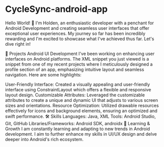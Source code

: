 # CycleSync-android-app
Hello World! 🌟
I'm Holden, an enthusiastic developer with a penchant for Android Development and creating seamless user interfaces that offer exceptional user experiences. My journey so far has been incredibly rewarding and I'm excited to showcase what I've achieved thus far. Let's dive right in!

🚀 Projects
Android UI Development
I've been working on enhancing user interfaces on Android platforms. The XML snippet you just viewed is a snippet from one of my recent projects where I meticulously designed a profile section of an app, emphasizing intuitive layout and seamless navigation. Here are some highlights:

User-Friendly Interface: Created a visually appealing and user-friendly interface using ConstraintLayout which offers a flexible and responsive layout design.
Customizable Attributes: Leveraged the customizable attributes to create a unique and dynamic UI that adjusts to various screen sizes and orientations.
Resource Optimization: Utilized drawable resources effectively for icons and background elements, ensuring an optimized and swift performance.
🛠 Skills
Languages: Java, XML
Tools: Android Studio, Git, GitHub
Libraries/Frameworks: Android SDK, androidx
🌱 Learning & Growth
I am constantly learning and adapting to new trends in Android development. I aim to further enhance my skills in UI/UX design and delve deeper into Android's rich ecosystem.
